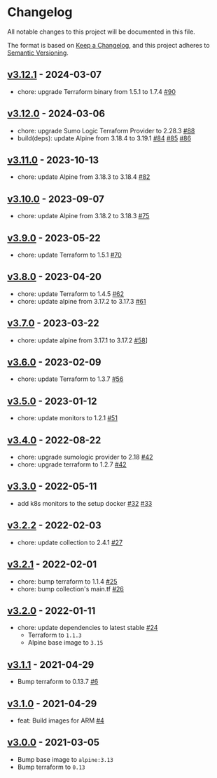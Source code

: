 # Changelog

All notable changes to this project will be documented in this file.

The format is based on [Keep a Changelog](https://keepachangelog.com/en/1.0.0/),
and this project adheres to [Semantic Versioning](https://semver.org/spec/v2.0.0.html).

## [v3.12.1] - 2024-03-07

- chore: upgrade Terraform binary from 1.5.1 to 1.7.4 [#90]

[#90]: https://github.com/SumoLogic/sumologic-kubernetes-setup/pull/90
[v3.12.1]: https://github.com/SumoLogic/sumologic-kubernetes-setup/releases/v3.12.1

## [v3.12.0] - 2024-03-06

- chore: upgrade Sumo Logic Terraform Provider to 2.28.3 [#88]
- build(deps): update Alpine from 3.18.4 to 3.19.1 [#84] [#85] [#86]

[#84]: https://github.com/SumoLogic/sumologic-kubernetes-setup/pull/84
[#85]: https://github.com/SumoLogic/sumologic-kubernetes-setup/pull/85
[#86]: https://github.com/SumoLogic/sumologic-kubernetes-setup/pull/86
[#88]: https://github.com/SumoLogic/sumologic-kubernetes-setup/pull/88
[v3.12.0]: https://github.com/SumoLogic/sumologic-kubernetes-setup/releases/v3.12.0

## [v3.11.0] - 2023-10-13

- chore: update Alpine from 3.18.3 to 3.18.4 [#82]

[#82]: https://github.com/SumoLogic/sumologic-kubernetes-setup/pull/82
[v3.11.0]: https://github.com/SumoLogic/sumologic-kubernetes-setup/releases/v3.11.0

## [v3.10.0] - 2023-09-07

- chore: update Alpine from 3.18.2 to 3.18.3 [#75]

[v3.10.0]: https://github.com/SumoLogic/sumologic-kubernetes-setup/releases/v3.10.0
[#75]: https://github.com/SumoLogic/sumologic-kubernetes-setup/pull/75

## [v3.9.0] - 2023-05-22

- chore: update Terraform to 1.5.1 [#70]

[v3.9.0]: https://github.com/SumoLogic/sumologic-kubernetes-setup/releases/v3.9.0
[#70]: https://github.com/SumoLogic/sumologic-kubernetes-setup/pull/70

## [v3.8.0] - 2023-04-20

- chore: update Terraform to 1.4.5 [#62]
- chore: update alpine from 3.17.2 to 3.17.3 [#61]

[v3.8.0]: https://github.com/SumoLogic/sumologic-kubernetes-setup/releases/v3.8.0
[#61]: https://github.com/SumoLogic/sumologic-kubernetes-setup/pull/61
[#62]: https://github.com/SumoLogic/sumologic-kubernetes-setup/pull/62

## [v3.7.0] - 2023-03-22

- chore: update alpine from 3.17.1 to 3.17.2 [#58]]

[v3.7.0]: https://github.com/SumoLogic/sumologic-kubernetes-setup/releases/v3.7.0
[#58]: https://github.com/SumoLogic/sumologic-kubernetes-setup/pull/58

## [v3.6.0] - 2023-02-09

- chore: update Terraform to 1.3.7 [#56]

[v3.6.0]: https://github.com/SumoLogic/sumologic-kubernetes-setup/releases/v3.6.0
[#56]: https://github.com/SumoLogic/sumologic-kubernetes-setup/pull/56

## [v3.5.0] - 2023-01-12

- chore: update monitors to 1.2.1 [#51]

[v3.5.0]: https://github.com/SumoLogic/sumologic-kubernetes-setup/releases/v3.5.0
[#51]: https://github.com/SumoLogic/sumologic-kubernetes-setup/pull/51

## [v3.4.0] - 2022-08-22

- chore: upgrade sumologic provider to 2.18 [#42]
- chore: upgrade terraform to 1.2.7 [#42]

[v3.4.0]: https://github.com/SumoLogic/sumologic-kubernetes-setup/releases/v3.4.0
[#42]: https://github.com/SumoLogic/sumologic-kubernetes-setup/pull/42

## [v3.3.0] - 2022-05-11

- add k8s monitors to the setup docker [#32] [#33]

[v3.3.0]: https://github.com/SumoLogic/sumologic-kubernetes-setup/releases/v3.3.0
[#32]: https://github.com/SumoLogic/sumologic-kubernetes-setup/pull/32
[#33]: https://github.com/SumoLogic/sumologic-kubernetes-setup/pull/33

## [v3.2.2] - 2022-02-03

- chore: update collection to 2.4.1 [#27]

[v3.2.2]: https://github.com/SumoLogic/sumologic-kubernetes-setup/releases/v3.2.2
[#27]: https://github.com/SumoLogic/sumologic-kubernetes-setup/pull/27

## [v3.2.1] - 2022-02-01

- chore: bump terraform to 1.1.4 [#25]
- chore: bump collection's main.tf [#26]

[v3.2.1]: https://github.com/SumoLogic/sumologic-kubernetes-setup/releases/v3.2.1
[#25]: https://github.com/SumoLogic/sumologic-kubernetes-setup/pull/25
[#26]: https://github.com/SumoLogic/sumologic-kubernetes-setup/pull/26

## [v3.2.0] - 2022-01-11

- chore: update dependencies to latest stable [#24]
  - Terraform to `1.1.3`
  - Alpine base image to `3.15`

[v3.2.0]: https://github.com/SumoLogic/sumologic-kubernetes-setup/releases/v3.2.0
[#24]: https://github.com/SumoLogic/sumologic-kubernetes-setup/pull/24

## [v3.1.1] - 2021-04-29

- Bump terraform to 0.13.7 [#6]

[v3.1.1]: https://github.com/SumoLogic/sumologic-kubernetes-setup/releases/v3.1.1
[#6]: https://github.com/SumoLogic/sumologic-kubernetes-setup/pull/6

## [v3.1.0] - 2021-04-29

- feat: Build images for ARM [#4]

[v3.1.0]: https://github.com/SumoLogic/sumologic-kubernetes-setup/releases/v3.1.0
[#4]: https://github.com/SumoLogic/sumologic-kubernetes-setup/pull/4

## [v3.0.0] - 2021-03-05

- Bump base image to `alpine:3.13`
- Bump terraform to `0.13`

[v3.0.0]: https://github.com/SumoLogic/sumologic-kubernetes-setup/releases/v3.0.0
